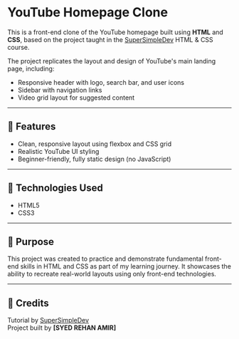 # YouTube Homepage Clone

This is a front-end clone of the YouTube homepage built using **HTML** and **CSS**, based on the project taught in the [SuperSimpleDev](https://www.youtube.com/@SuperSimpleDev) HTML & CSS course.

The project replicates the layout and design of YouTube's main landing page, including:
- Responsive header with logo, search bar, and user icons
- Sidebar with navigation links
- Video grid layout for suggested content

---

## 🚀 Features
- Clean, responsive layout using flexbox and CSS grid
- Realistic YouTube UI styling
- Beginner-friendly, fully static design (no JavaScript)

---

## 📁 Technologies Used
- HTML5
- CSS3

---

## 🎯 Purpose
This project was created to practice and demonstrate fundamental front-end skills in HTML and CSS as part of my learning journey. It showcases the ability to recreate real-world layouts using only front-end technologies.


---

## 🔗 Credits
Tutorial by [SuperSimpleDev](https://www.youtube.com/@SuperSimpleDev)  
Project built by **[SYED REHAN AMIR]**  
